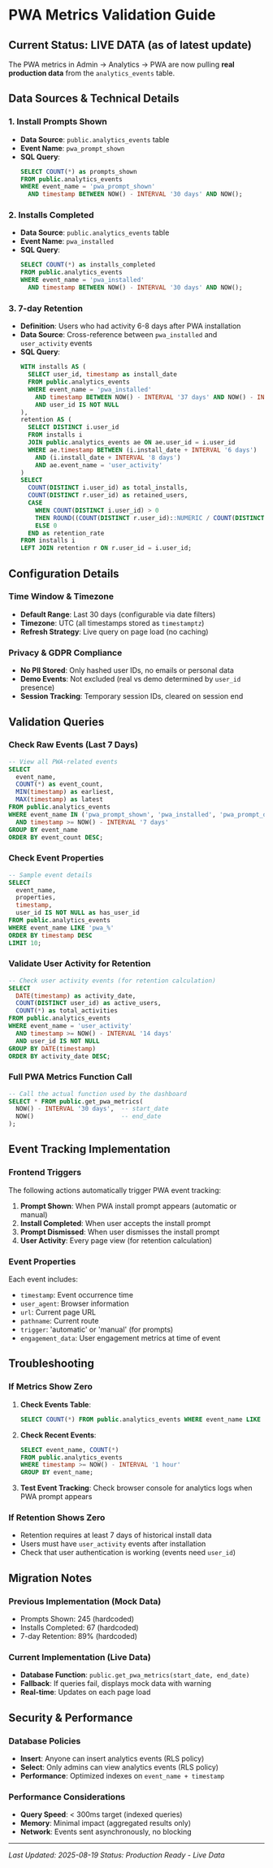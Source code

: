 # PWA Metrics Validation Guide

## Current Status: LIVE DATA (as of latest update)

The PWA metrics in Admin → Analytics → PWA are now pulling **real production data** from the `analytics_events` table.

## Data Sources & Technical Details

### 1. **Install Prompts Shown**
- **Data Source**: `public.analytics_events` table
- **Event Name**: `pwa_prompt_shown`
- **SQL Query**:
  ```sql
  SELECT COUNT(*) as prompts_shown
  FROM public.analytics_events 
  WHERE event_name = 'pwa_prompt_shown' 
    AND timestamp BETWEEN NOW() - INTERVAL '30 days' AND NOW();
  ```

### 2. **Installs Completed**
- **Data Source**: `public.analytics_events` table  
- **Event Name**: `pwa_installed`
- **SQL Query**:
  ```sql
  SELECT COUNT(*) as installs_completed
  FROM public.analytics_events 
  WHERE event_name = 'pwa_installed' 
    AND timestamp BETWEEN NOW() - INTERVAL '30 days' AND NOW();
  ```

### 3. **7-day Retention**
- **Definition**: Users who had activity 6-8 days after PWA installation
- **Data Source**: Cross-reference between `pwa_installed` and `user_activity` events
- **SQL Query**:
  ```sql
  WITH installs AS (
    SELECT user_id, timestamp as install_date
    FROM public.analytics_events 
    WHERE event_name = 'pwa_installed' 
      AND timestamp BETWEEN NOW() - INTERVAL '37 days' AND NOW() - INTERVAL '7 days'
      AND user_id IS NOT NULL
  ),
  retention AS (
    SELECT DISTINCT i.user_id
    FROM installs i
    JOIN public.analytics_events ae ON ae.user_id = i.user_id
    WHERE ae.timestamp BETWEEN (i.install_date + INTERVAL '6 days') 
      AND (i.install_date + INTERVAL '8 days')
      AND ae.event_name = 'user_activity'
  )
  SELECT 
    COUNT(DISTINCT i.user_id) as total_installs,
    COUNT(DISTINCT r.user_id) as retained_users,
    CASE 
      WHEN COUNT(DISTINCT i.user_id) > 0 
      THEN ROUND((COUNT(DISTINCT r.user_id)::NUMERIC / COUNT(DISTINCT i.user_id)::NUMERIC) * 100, 1) 
      ELSE 0 
    END as retention_rate
  FROM installs i
  LEFT JOIN retention r ON r.user_id = i.user_id;
  ```

## Configuration Details

### Time Window & Timezone
- **Default Range**: Last 30 days (configurable via date filters)
- **Timezone**: UTC (all timestamps stored as `timestamptz`)
- **Refresh Strategy**: Live query on page load (no caching)

### Privacy & GDPR Compliance
- **No PII Stored**: Only hashed user IDs, no emails or personal data
- **Demo Events**: Not excluded (real vs demo determined by `user_id` presence)
- **Session Tracking**: Temporary session IDs, cleared on session end

## Validation Queries

### Check Raw Events (Last 7 Days)
```sql
-- View all PWA-related events
SELECT 
  event_name,
  COUNT(*) as event_count,
  MIN(timestamp) as earliest,
  MAX(timestamp) as latest
FROM public.analytics_events 
WHERE event_name IN ('pwa_prompt_shown', 'pwa_installed', 'pwa_prompt_dismissed')
  AND timestamp >= NOW() - INTERVAL '7 days'
GROUP BY event_name
ORDER BY event_count DESC;
```

### Check Event Properties
```sql
-- Sample event details
SELECT 
  event_name,
  properties,
  timestamp,
  user_id IS NOT NULL as has_user_id
FROM public.analytics_events 
WHERE event_name LIKE 'pwa_%'
ORDER BY timestamp DESC 
LIMIT 10;
```

### Validate User Activity for Retention
```sql
-- Check user activity events (for retention calculation)
SELECT 
  DATE(timestamp) as activity_date,
  COUNT(DISTINCT user_id) as active_users,
  COUNT(*) as total_activities
FROM public.analytics_events 
WHERE event_name = 'user_activity'
  AND timestamp >= NOW() - INTERVAL '14 days'
  AND user_id IS NOT NULL
GROUP BY DATE(timestamp)
ORDER BY activity_date DESC;
```

### Full PWA Metrics Function Call
```sql
-- Call the actual function used by the dashboard
SELECT * FROM public.get_pwa_metrics(
  NOW() - INTERVAL '30 days',  -- start_date
  NOW()                        -- end_date
);
```

## Event Tracking Implementation

### Frontend Triggers
The following actions automatically trigger PWA event tracking:

1. **Prompt Shown**: When PWA install prompt appears (automatic or manual)
2. **Install Completed**: When user accepts the install prompt
3. **Prompt Dismissed**: When user dismisses the install prompt
4. **User Activity**: Every page view (for retention calculation)

### Event Properties
Each event includes:
- `timestamp`: Event occurrence time
- `user_agent`: Browser information
- `url`: Current page URL
- `pathname`: Current route
- `trigger`: 'automatic' or 'manual' (for prompts)
- `engagement_data`: User engagement metrics at time of event

## Troubleshooting

### If Metrics Show Zero
1. **Check Events Table**:
   ```sql
   SELECT COUNT(*) FROM public.analytics_events WHERE event_name LIKE 'pwa_%';
   ```

2. **Check Recent Events**:
   ```sql
   SELECT event_name, COUNT(*) 
   FROM public.analytics_events 
   WHERE timestamp >= NOW() - INTERVAL '1 hour'
   GROUP BY event_name;
   ```

3. **Test Event Tracking**: Check browser console for analytics logs when PWA prompt appears

### If Retention Shows Zero
- Retention requires at least 7 days of historical install data
- Users must have `user_activity` events after installation
- Check that user authentication is working (events need `user_id`)

## Migration Notes

### Previous Implementation (Mock Data)
- Prompts Shown: 245 (hardcoded)
- Installs Completed: 67 (hardcoded)  
- 7-day Retention: 89% (hardcoded)

### Current Implementation (Live Data)
- **Database Function**: `public.get_pwa_metrics(start_date, end_date)`
- **Fallback**: If queries fail, displays mock data with warning
- **Real-time**: Updates on each page load

## Security & Performance

### Database Policies
- **Insert**: Anyone can insert analytics events (RLS policy)
- **Select**: Only admins can view analytics events (RLS policy)
- **Performance**: Optimized indexes on `event_name + timestamp`

### Performance Considerations
- **Query Speed**: < 300ms target (indexed queries)
- **Memory**: Minimal impact (aggregated results only)
- **Network**: Events sent asynchronously, no blocking

---

*Last Updated: 2025-08-19*
*Status: Production Ready - Live Data*